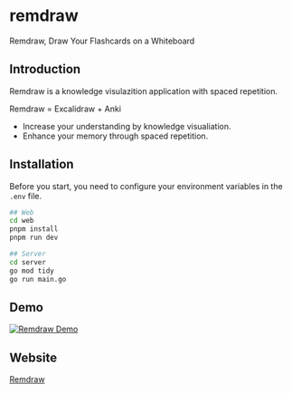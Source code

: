 # remdraw
Remdraw, Draw Your Flashcards on a Whiteboard

## Introduction

Remdraw is a knowledge visulazition application with spaced repetition.

Remdraw = Excalidraw + Anki

- Increase your understanding by knowledge visualiation.
- Enhance your memory through spaced repetition.

## Installation
Before you start, you need to configure your environment variables in the `.env` file.

```bash
## Web
cd web
pnpm install
pnpm run dev

## Server
cd server
go mod tidy
go run main.go
```

## Demo
[![Remdraw Demo](https://img.youtube.com/vi/APOAD7Xh4nw/0.jpg)](https://www.youtube.com/watch?v=APOAD7Xh4nw)

## Website
[Remdraw](https://remdraw.com)